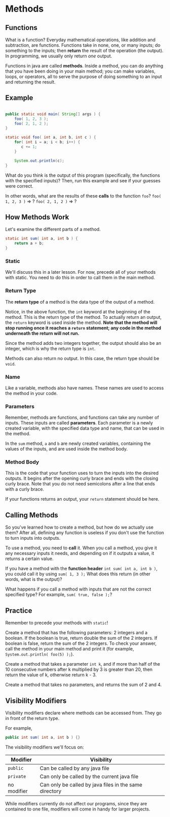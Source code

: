 # Methods

## Functions

What is a function? Everyday mathematical operations, like addition and subtraction, are functions. Functions take in none, one, or many inputs; do something to the inputs; then __return__ the result of the operation (the output). In programming, we usually only return _one_ output.

Functions in java are called __methods__. Inside a method, you can do anything that you have been doing in your main method; you can make variables, loops, or operators, all to serve the purpose of doing something to an input and returning the result.

## Example

```java

public static void main( String[] args ) {
    foo( 1, 2, 3 );
    foo( 2, 1, 2 );
}

static void foo( int a, int b, int c ) {
    for( int i = a; i < b; i++) {
       c += 1;
    }

    System.out.println(c);
}

```

What do you think is the output of this program (specifically, the functions with the specified inputs)? Then, run this example and see if your guesses were correct.

In other words, what are the results of these __calls__ to the function `foo`?
`foo( 1, 2, 3 )` => ?
`foo( 2, 1, 2 )` => ?

## How Methods Work

Let's examine the different parts of a method.

```java
static int sum( int a, int b ) {
    return a + b;
}
```

### Static

We'll discuss this in a later lesson. For now, precede all of your methods with static. You need to do this in order to call them in the main method.

### Return Type

The __return type__ of a method is the data type of the output of a method.

Notice, in the above function, the `int` keyword at the beginning of the method. This is the return type of the method. To actually return an output, the `return` keyword is used inside the method. __Note that the method will stop running once it reaches a `return` statement; any code in the method underneath the return will not run.__

Since the method adds two integers together, the output should also be an integer, which is why the return type is `int`.

Methods can also return no output. In this case, the return type should be `void`.

### Name

Like a variable, methods also have names. These names are used to access the method in your code.

### Parameters

Remember, methods are functions, and functions can take any number of inputs. These inputs are called __parameters__. Each parameter is a newly created variable, with the specified data type and name, that can be used in the method.

In the `sum` method, `a` and `b` are newly created variables, containing the values of the inputs, and are used inside the method body.

### Method Body

This is the code that your function uses to turn the inputs into the desired outputs. It begins after the opening curly brace and ends with the closing curly brace. Note that you do not need semicolons after a line that ends with a curly brace.

If your functions returns an output, your `return` statement should be here.

## Calling Methods

So you've learned how to create a method, but how do we actually use them? After all, defining any function is useless if you don't use the function to turn inputs into outputs.

To use a method, you need to __call__ it. When you call a method, you give it any necessary inputs it needs, and depending on if it outputs a value, it returns a certain value.

If you have a method with the __function header__ `int sum( int a, int b )`, you could call it by using `sum( 1, 3 );` What does this return (in other words, what is the output)?

What happens if you call a method with inputs that are not the correct specified type? For example, `sum( true, false );`?

## Practice

Remember to precede your methods with `static`!

Create a method that has the following parameters: 2 integers and a boolean. If the boolean is true, return double the sum of the 2 integers. If boolean is false, return the sum of the 2 integers. To check your answer, call the method in your main method and print it (for example, `System.out.println( foo(5) );`).

Create a method that takes a parameter `int k`, and if more than half of the 10 consecutive numbers after k multiplied by 3 is greater than 20, then return the value of k, otherwise return k - 3.

Create a method that takes no parameters, and returns the sum of 2 and 4.

## Visibility Modifiers

Visibility modifiers declare where methods can be accessed from. They go in front of the return type.

For example,

```java
public int sum( int a, int b ) {}
```

The visibility modifiers we'll focus on:

| Modifier    | Visibility                                             |
|-------------|--------------------------------------------------------|
| `public`    | Can be called by any java file                         |
| `private`   | Can only be called by the current java file            |
| no modifier | Can only be called by java files in the same directory |

While modifiers currently do not affect our programs, since they are contained to one file, modifiers will come in handy for larger projects.
